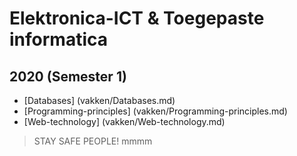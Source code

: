 # Elektronica-ICT & Toegepaste informatica
## 2020 (Semester 1)

- [Databases] (vakken/Databases.md)
- [Programming-principles] (vakken/Programming-principles.md)
- [Web-technology] (vakken/Web-technology.md)

> STAY SAFE PEOPLE! 
mmmm
